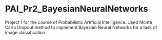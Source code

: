 # PAI_Pr2_BayesianNeuralNetworks
Project 1 for the course of Probabilistic Artificial Intelligence. Used Monte Carlo Dropout method to implement Bayesian Neural Networks for a task of image classification.
